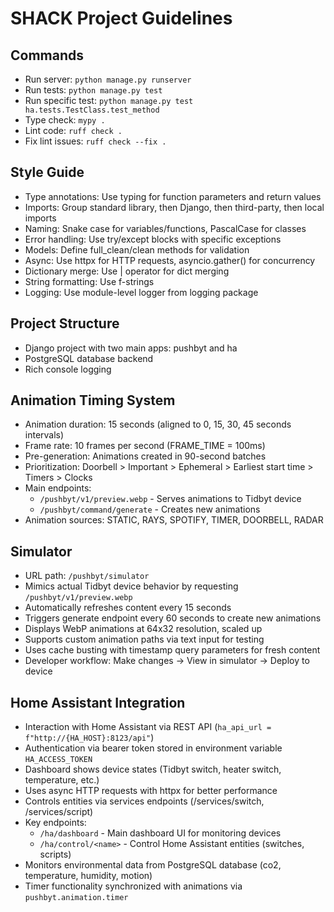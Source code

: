 # SHACK Project Guidelines

## Commands
- Run server: `python manage.py runserver`
- Run tests: `python manage.py test`
- Run specific test: `python manage.py test ha.tests.TestClass.test_method`
- Type check: `mypy .`  
- Lint code: `ruff check .`
- Fix lint issues: `ruff check --fix .`

## Style Guide
- Type annotations: Use typing for function parameters and return values
- Imports: Group standard library, then Django, then third-party, then local imports
- Naming: Snake case for variables/functions, PascalCase for classes
- Error handling: Use try/except blocks with specific exceptions
- Models: Define full_clean/clean methods for validation
- Async: Use httpx for HTTP requests, asyncio.gather() for concurrency
- Dictionary merge: Use | operator for dict merging
- String formatting: Use f-strings
- Logging: Use module-level logger from logging package

## Project Structure
- Django project with two main apps: pushbyt and ha
- PostgreSQL database backend
- Rich console logging

## Animation Timing System
- Animation duration: 15 seconds (aligned to 0, 15, 30, 45 seconds intervals)
- Frame rate: 10 frames per second (FRAME_TIME = 100ms)
- Pre-generation: Animations created in 90-second batches
- Prioritization: Doorbell > Important > Ephemeral > Earliest start time > Timers > Clocks
- Main endpoints: 
  - `/pushbyt/v1/preview.webp` - Serves animations to Tidbyt device
  - `/pushbyt/command/generate` - Creates new animations
- Animation sources: STATIC, RAYS, SPOTIFY, TIMER, DOORBELL, RADAR

## Simulator
- URL path: `/pushbyt/simulator`
- Mimics actual Tidbyt device behavior by requesting `/pushbyt/v1/preview.webp`
- Automatically refreshes content every 15 seconds
- Triggers generate endpoint every 60 seconds to create new animations
- Displays WebP animations at 64x32 resolution, scaled up
- Supports custom animation paths via text input for testing
- Uses cache busting with timestamp query parameters for fresh content
- Developer workflow: Make changes → View in simulator → Deploy to device

## Home Assistant Integration
- Interaction with Home Assistant via REST API (`ha_api_url = f"http://{HA_HOST}:8123/api"`)
- Authentication via bearer token stored in environment variable `HA_ACCESS_TOKEN`
- Dashboard shows device states (Tidbyt switch, heater switch, temperature, etc.)
- Uses async HTTP requests with httpx for better performance
- Controls entities via services endpoints (/services/switch, /services/script)
- Key endpoints:
  - `/ha/dashboard` - Main dashboard UI for monitoring devices
  - `/ha/control/<name>` - Control Home Assistant entities (switches, scripts)
- Monitors environmental data from PostgreSQL database (co2, temperature, humidity, motion)
- Timer functionality synchronized with animations via `pushbyt.animation.timer`